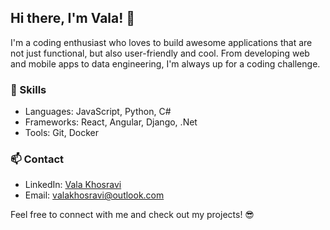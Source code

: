 ## Hi there, I'm Vala! 👋

I'm a coding enthusiast who loves to build awesome applications that are not just functional, but also user-friendly and cool. From developing web and mobile apps to data engineering, I'm always up for a coding challenge.

### 🌱 Skills

- Languages: JavaScript, Python, C#
- Frameworks: React, Angular, Django, .Net
- Tools: Git, Docker

### 📫 Contact

- LinkedIn: [Vala Khosravi](https://www.linkedin.com/in/vala-khosravi/)
- Email: valakhosravi@outlook.com

Feel free to connect with me and check out my projects! 😎
